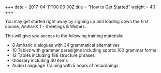 +++
date = 2017-04-11T00:00:00Z
title = "How to Get Started"
weight = 40
+++

You may get started right away by signing up and loading down
the first course, AmhariX 1 - Greetings & Wishes.

This will give you access to the following training materials:

- 8 Amharic dialogues with 34 grammatical alternatives
- 10 Tables with grammar paradigms including approx.100 grammar forms
- 12 Tables including 188 structure phrases
- Glossary including 40 items
- Audio Language Training with 5 hours of recordnings
